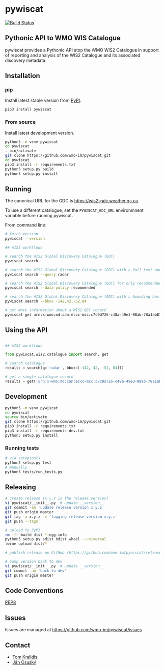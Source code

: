 # pywiscat

[![Build Status](https://github.com/wmo-im/pywiscat/workflows/build%20%E2%9A%99%EF%B8%8F/badge.svg)](https://github.com/wmo-im/pywiscat/actions)

## Pythonic API to WMO WIS Catalogue

pywiscat provides a Pythonic API atop the WMO WIS2 Catalogue in support
of reporting and analysis of the WIS2 Catalogue and its associated discovery metadata.

## Installation

### pip

Install latest stable version from [PyPI](https://pypi.org/project/pywiscat).

```bash
pip3 install pywiscat
```

### From source

Install latest development version.

```bash
python3 -m venv pywiscat
cd pywiscat
. bin/activate
git clone https://github.com/wmo-im/pywiscat.git
cd pywiscat
pip3 install -r requirements.txt
python3 setup.py build
python3 setup.py install
```

## Running

The canonical URL for the GDC is https://wis2-gdc.weather.gc.ca.

To use a different catalogue, set the `PYWISCAT_GDC_URL` environmnent variable before running pywiscat.

From command line:

```bash
# fetch version
pywiscat --version

## WIS2 workflows

# search the WIS2 Global Discovery Catalogue (GDC)
pywiscat search

# search the WIS2 Global Discovery Catalogue (GDC) with a full text query
pywiscat search --query radar

# search the WIS2 Global Discovery Catalogue (GDC) for only recommended data
pywiscat search --data-policy recommended

# search the WIS2 Global Discovery Catalogue (GDC) with a bounding box query
pywiscat search --bbox -142,42,-52,84

# get more information about a WIS2 GDC record
pywiscat get urn:x-wmo:md:can:eccc-msc:c7c9d726-c48a-49e3-98ab-78a1ab87cda8
```

## Using the API
```python

## WIS2 workflows

from pywiscat.wis2.catalogue import search, get

# search catalogue
results = search(q='radar', bbox=[-142, 42, -52, 84]))

# get a single catalogue record
results = get('urn:x-wmo:md:can:eccc-msc:c7c9d726-c48a-49e3-98ab-78a1ab87cda8')
```


## Development

```bash
python3 -m venv pywiscat
cd pywiscat
source bin/activate
git clone https://github.com/wmo-im/pywiscat.git
pip3 install -r requirements.txt
pip3 install -r requirements-dev.txt
python3 setup.py install
```

### Running tests

```bash
# via setuptools
python3 setup.py test
# manually
python3 tests/run_tests.py
```

## Releasing

```bash
# create release (x.y.z is the release version)
vi pywiscat/__init__.py  # update __version__
git commit -am 'update release version x.y.z'
git push origin master
git tag -a x.y.z -m 'tagging release version x.y.z'
git push --tags

# upload to PyPI
rm -fr build dist *.egg-info
python3 setup.py sdist bdist_wheel --universal
twine upload dist/*

# publish release on GitHub (https://github.com/wmo-im/pywiscat/releases/new)

# bump version back to dev
vi pywiscat/__init__.py  # update __version__
git commit -am 'back to dev'
git push origin master
```

## Code Conventions

[PEP8](https://www.python.org/dev/peps/pep-0008)

## Issues

Issues are managed at https://github.com/wmo-im/pywiscat/issues

## Contact

* [Tom Kralidis](https://github.com/tomkralidis)
* [Ján Osuský](https://github.com/josusky)
